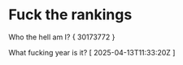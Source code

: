 # Fuck the rankings

Who the hell am I?
{ 30173772 }

What fucking year is it?
[ 2025-04-13T11:33:20Z ]
